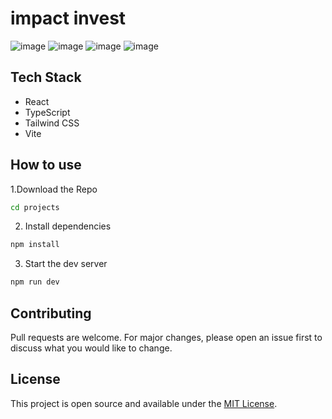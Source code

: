 
# impact invest
![image](https://github.com/user-attachments/assets/bcde76ad-9889-47aa-9943-c2eb38549f2f)
![image](https://github.com/user-attachments/assets/59ab6851-ad56-4ed5-913f-4dc1c1b16b04)
![image](https://github.com/user-attachments/assets/39c563ef-8d62-49b9-9c8f-5ff9eb0462bc)
![image](https://github.com/user-attachments/assets/467b55b2-38ef-421d-99a1-24c57f2abf04)





## Tech Stack
- React
- TypeScript
- Tailwind CSS
- Vite

## How to use
1.Download the Repo
``` bash
cd projects
```

2. Install dependencies
``` bash
npm install
```

3. Start the dev server
``` bash
npm run dev
```

## Contributing
Pull requests are welcome. For major changes, please open an issue first to discuss what you would like to change.

## License
This project is open source and available under the [MIT License](LICENSE).



  
